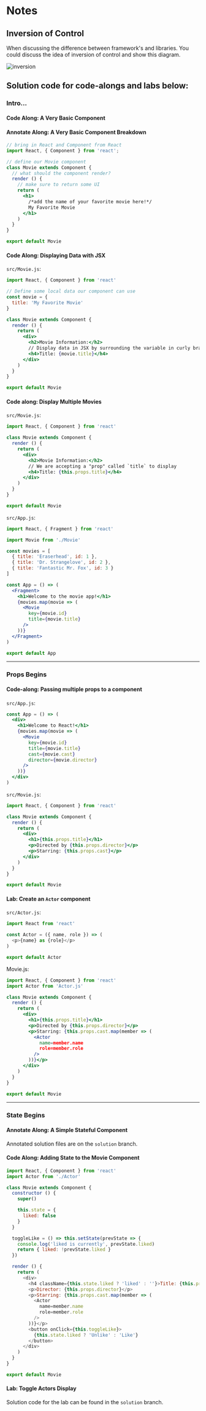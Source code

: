 
# Notes

## Inversion of Control

When discussing the difference between framework's and libraries. You could discuss the idea of inversion of control and show this diagram.

![inversion](https://media.git.generalassemb.ly/user/16320/files/ca954e80-b499-11ea-8862-fad2bbf2cb24)


## Solution code for code-alongs and labs below:

### Intro...

#### Code Along: A Very Basic Component
#### Annotate Along: A Very Basic Component Breakdown

```jsx
// bring in React and Component from React
import React, { Component } from 'react';

// define our Movie component
class Movie extends Component {
  // what should the component render?
  render () {
    // make sure to return some UI
    return (
      <h1>
        /*add the name of your favorite movie here!*/
        My Favorite Movie
      </h1>
    )
  }
}

export default Movie
```

#### Code Along: Displaying Data with JSX

`src/Movie.js`:

```jsx
import React, { Component } from 'react'

// Define some local data our component can use
const movie = {
  title: 'My Favorite Movie'
}

class Movie extends Component {
  render () {
    return (
      <div>
        <h2>Movie Information:</h2>
        // Display data in JSX by surrounding the variable in curly brackets
        <h4>Title: {movie.title}</h4>
      </div>
    )
  }
}

export default Movie
```

#### Code along: Display Multiple Movies

`src/Movie.js`:

```jsx
import React, { Component } from 'react'

class Movie extends Component {
  render () {
    return (
      <div>
        <h2>Movie Information:</h2>
        // We are accepting a "prop" called `title` to display
        <h4>Title: {this.props.title}</h4>
      </div>
    )
  }
}

export default Movie
```

`src/App.js`:

```jsx
import React, { Fragment } from 'react'

import Movie from './Movie'

const movies = [
  { title: 'Eraserhead', id: 1 },
  { title: 'Dr. Strangelove', id: 2 },
  { title: 'Fantastic Mr. Fox', id: 3 }
]

const App = () => (
  <Fragment>
    <h1>Welcome to the movie app!</h1>
    {movies.map(movie => (
      <Movie
        key={movie.id}
        title={movie.title}
      />
    ))}
  </Fragment>
)

export default App
```

---

### Props Begins

#### Code-along: Passing multiple props to a component

`src/App.js`:

```jsx
const App = () => (
  <div>
    <h1>Welcome to React!</h1>
    {movies.map(movie => (
      <Movie
        key={movie.id}
        title={movie.title}
        cast={movie.cast}
        director={movie.director}
      />
    ))}
  </div>
)
```

`src/Movie.js`:

```jsx
import React, { Component } from 'react'

class Movie extends Component {
  render () {
    return (
      <div>
        <h1>{this.props.title}</h1>
        <p>Directed by {this.props.director}</p>
        <p>Starring: {this.props.cast}</p>
      </div>
    )
  }
}

export default Movie
```

#### Lab: Create an `Actor` component

`src/Actor.js`:

```js
import React from 'react'

const Actor = ({ name, role }) => (
  <p>{name} as {role}</p>
)

export default Actor
```

Movie.js:

```jsx
import React, { Component } from 'react'
import Actor from 'Actor.js'

class Movie extends Component {
  render () {
    return (
      <div>
        <h1>{this.props.title}</h1>
        <p>Directed by {this.props.director}</p>
        <p>Starring: {this.props.cast.map(member => (
          <Actor
            name=member.name
            role=member.role
          />
        ))}</p>
      </div>
    )
  }
}

export default Movie
```

---

### State Begins

#### Annotate Along: A Simple Stateful Component

Annotated solution files are on the `solution` branch.

#### Code Along: Adding State to the Movie Component

```js
import React, { Component } from 'react'
import Actor from './Actor'

class Movie extends Component {
  constructor () {
    super()

    this.state = {
      liked: false
    }
  }

  toggleLike = () => this.setState(prevState => {
    console.log('liked is currently', prevState.liked)
    return { liked: !prevState.liked }
  })

  render () {
    return (
      <div>
        <h4 className={this.state.liked ? 'liked' : ''}>Title: {this.props.title}</h4>
        <p>Director: {this.props.director}</p>
        <p>Starring: {this.props.cast.map(member => (
          <Actor
            name=member.name
            role=member.role
          />
        ))}</p>
        <button onClick={this.toggleLike}>
          {this.state.liked ? 'Unlike' : 'Like'}
        </button>
      </div>
    )
  }
}

export default Movie
```

#### Lab: Toggle Actors Display

Solution code for the lab can be found in the `solution` branch.
